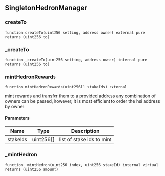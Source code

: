 
## SingletonHedronManager

### createTo

```solidity
function createTo(uint256 setting, address owner) external pure returns (uint256 to)
```

### _createTo

```solidity
function _createTo(uint256 setting, address owner) internal pure returns (uint256 to)
```

### mintHedronRewards

```solidity
function mintHedronRewards(uint256[] stakeIds) external
```

mint rewards and transfer them to a provided address
any combination of owners can be passed, however, it is most efficient to order the hsi address by owner

#### Parameters

| Name | Type | Description |
| ---- | ---- | ----------- |
| stakeIds | uint256[] | list of stake ids to mint |

### _mintHedron

```solidity
function _mintHedron(uint256 index, uint256 stakeId) internal virtual returns (uint256 amount)
```

